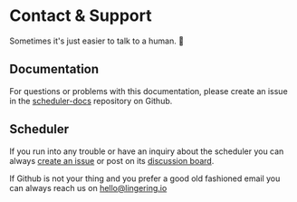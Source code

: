 # Contact & Support

Sometimes it's just easier to talk to a human. 🤖

## Documentation

For questions or problems with this documentation, please create an issue in the [scheduler-docs](https://github.com/Cloudbourn/scheduler-docs) repository on Github.

## Scheduler

If you run into any trouble or have an inquiry about the scheduler you can always [create an issue](https://github.com/Cloudbourn/scheduler/issues) or post on its [discussion board](https://github.com/Cloudbourn/scheduler/discussions).

If Github is not your thing and you prefer a good old fashioned email you can always reach us on [hello@lingering.io](mailto:hello@lingering.io)
